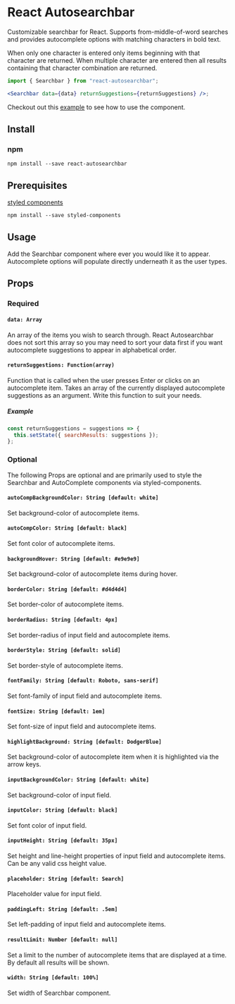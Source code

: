 # React Autosearchbar

Customizable searchbar for React. Supports from-middle-of-word searches and provides autocomplete options with matching characters in bold text.

When only one character is entered only items beginning with that character are returned. When multiple character are entered then all results containing that character combination are returned.

```jsx
import { Searchbar } from "react-autosearchbar";

<Searchbar data={data} returnSuggestions={returnSuggestions} />;
```

Checkout out this [example](https://codesandbox.io/embed/react-autosearchbar-46z17) to see how to use the component.

## Install

### npm

`npm install --save react-autosearchbar`

## Prerequisites

[styled components](https://www.styled-components.com/)

`npm install --save styled-components`

## Usage

Add the Searchbar component where ever you would like it to appear. Autocomplete options will populate directly underneath it as the user types.

## Props

### Required

#### `data: Array`

An array of the items you wish to search through. React Autosearchbar does not sort this array so you may need to sort your data first if you want autocomplete suggestions to appear in alphabetical order.

#### `returnSuggestions: Function(array)`

Function that is called when the user presses Enter or clicks on an autocomplete item. Takes an array of the currently displayed autocomplete suggestions as an argument. Write this function to suit your needs.

##### Example

```javascript
const returnSuggestions = suggestions => {
  this.setState({ searchResults: suggestions });
};
```

### Optional

The following Props are optional and are primarily used to style the Searchbar and AutoComplete components via styled-components.

#### `autoCompBackgroundColor: String [default: white]`

Set background-color of autocomplete items.

#### `autoCompColor: String [default: black]`

Set font color of autocomplete items.

#### `backgroundHover: String [default: #e9e9e9]`

Set background-color of autocomplete items during hover.

#### `borderColor: String [default: #d4d4d4]`

Set border-color of autocomplete items.

#### `borderRadius: String [default: 4px]`

Set border-radius of input field and autocomplete items.

#### `borderStyle: String [default: solid]`

Set border-style of autocomplete items.

#### `fontFamily: String [default: Roboto, sans-serif]`

Set font-family of input field and autocomplete items.

#### `fontSize: String [default: 1em]`

Set font-size of input field and autocomplete items.

#### `highlightBackground: String [default: DodgerBlue]`

Set background-color of autocomplete item when it is highlighted via the arrow keys.

#### `inputBackgroundColor: String [default: white]`

Set background-color of input field.

#### `inputColor: String [default: black]`

Set font color of input field.

#### `inputHeight: String [default: 35px]`

Set height and line-height properties of input field and autocomplete items. Can be any valid css height value.

#### `placeholder: String [default: Search]`

Placeholder value for input field.

#### `paddingLeft: String [default: .5em]`

Set left-padding of input field and autocomplete items.

#### `resultLimit: Number [default: null]`

Set a limit to the number of autocomplete items that are displayed at a time. By default all results will be shown.

#### `width: String [default: 100%]`

Set width of Searchbar component.
